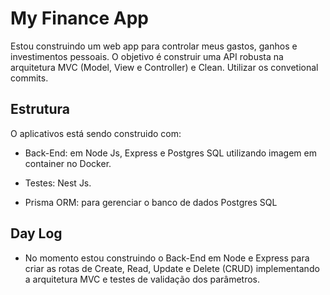 # My Finance App

Estou construindo um web app para controlar meus gastos, ganhos e investimentos pessoais. O objetivo é construir uma API robusta na arquitetura MVC (Model, View e Controller) e Clean. Utilizar 
os convetional commits.

## Estrutura

O aplicativos está sendo construido com:

- Back-End: em Node Js, Express e Postgres SQL utilizando imagem em container no Docker.

- Testes: Nest Js.

- Prisma ORM: para gerenciar o banco de dados Postgres SQL


## Day Log

- No momento estou construindo o Back-End em Node e Express para criar as rotas de Create, Read, Update e Delete (CRUD) implementando a arquitetura MVC e testes de validação dos parâmetros.
